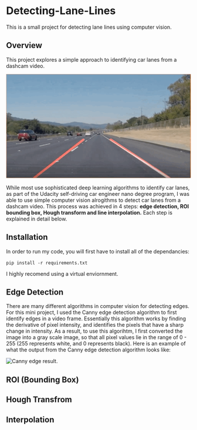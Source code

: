 # Detecting-Lane-Lines
This is a small project for detecting lane lines using computer vision.

## Overview
This project explores a simple approach to identifying car lanes from a dashcam video.

![Result GIF](media/output_gif.gif)

While most use sophisticated deep learning algorithms to identify car lanes, as part of the Udacity self-driving car engineer nano degree program, I was able to use simple computer vision alrogithms to detect car lanes from a dashcam video. This process was achieved in 4 steps: <strong>edge detection, ROI bounding box, Hough transform and line interpolation.</strong> Each step is explained in detail below.

## Installation
In order to run my code, you will first have to install all of the dependancies:
```python3
pip install -r requirements.txt
```
I highly recomend using a virtual enviornment.

## Edge Detection
There are many different algorithms in computer vision for detecting edges. For this mini project, I used the Canny edge detection algorithm to first identify edges in a video frame. Essentially this algorithm works by finding the derivative of pixel intensity, and identifies the pixels that have a sharp change in intensity. As a result, to use this algorihtm, I first converted the image into a gray scale image, so that all pixel values lie in the range of 0 - 255 (255 represents white, and 0 represents black). Here is an example of what the output from the Canny edge detection algorithm looks like:

<img src="images/edges.png"
     alt="Canny edge result."
     style="text-align:center" />

## ROI (Bounding Box)


## Hough Transfrom


## Interpolation

